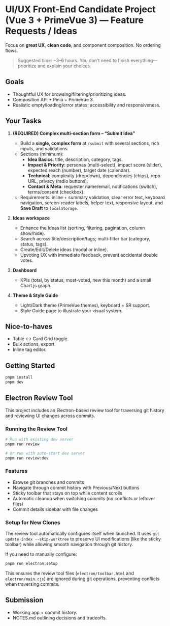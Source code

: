 # UI/UX Front-End Candidate Project (Vue 3 + PrimeVue 3) — Feature Requests / Ideas

Focus on **great UX**, **clean code**, and component composition. No ordering flows.

> Suggested time: ~3–6 hours. You don't need to finish everything—prioritize and explain your choices.

## Goals

- Thoughtful UX for browsing/filtering/prioritizing ideas.
- Composition API + Pinia + PrimeVue 3.
- Realistic empty/loading/error states; accessibility and responsiveness.

## Your Tasks

1. **(REQUIRED) Complex multi‑section form – “Submit Idea”**
    - Build a **single, complex form** at `/submit` with several sections, rich inputs, and validations.
    - Sections (minimum):
        - **Idea Basics**: title, description, category, tags.
        - **Impact & Priority**: personas (multi-select), impact score (slider), expected reach (number), target date (calendar).
        - **Technical**: complexity (dropdown), dependencies (chips), repo URL, privacy (radio buttons).
        - **Contact & Meta**: requester name/email, notifications (switch), terms/consent (checkbox).
    - Requirements: inline + summary validation, clear error text, keyboard navigation, screen-reader labels, helper text, responsive layout, and **Save Draft** to `localStorage`.

2. **Ideas workspace**
    - Enhance the Ideas list (sorting, filtering, pagination, column show/hide).
    - Search across title/description/tags; multi-filter bar (category, status, tags).
    - Create/Edit/Delete ideas (modal or inline).
    - Upvoting UX with immediate feedback, prevent accidental double votes.

3. **Dashboard**
    - KPIs (total, by status, most-voted, new this month) and a small Chart.js graph.

4. **Theme & Style Guide**
    - Light/Dark theme (PrimeVue themes), keyboard + SR support.
    - Style Guide page to illustrate your visual system.

## Nice-to-haves

- Table ↔ Card Grid toggle.
- Bulk actions, export.
- Inline tag editor.

## Getting Started

```bash
pnpm install
pnpm dev
```

## Electron Review Tool

This project includes an Electron-based review tool for traversing git history and reviewing UI changes across commits.

### Running the Review Tool

```bash
# Run with existing dev server
pnpm run review

# Or run with auto-start dev server
pnpm run review:dev
```

### Features

- Browse git branches and commits
- Navigate through commit history with Previous/Next buttons
- Sticky toolbar that stays on top while content scrolls
- Automatic cleanup when switching commits (no conflicts or leftover files)
- Commit details sidebar with file changes

### Setup for New Clones

The review tool automatically configures itself when launched. It uses `git update-index --skip-worktree` to preserve UI modifications (like the sticky toolbar) while allowing smooth navigation through git history.

If you need to manually configure:

```bash
pnpm run electron:setup
```

This ensures the review tool files (`electron/toolbar.html` and `electron/main.cjs`) are ignored during git operations, preventing conflicts when traversing commits.

## Submission

- Working app + commit history.
- NOTES.md outlining decisions and tradeoffs.
